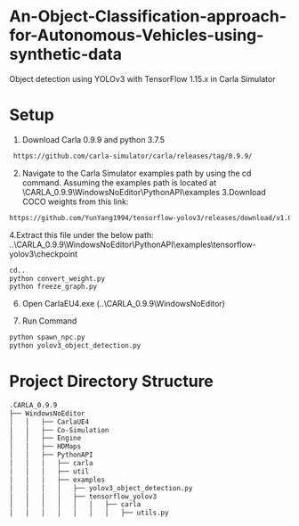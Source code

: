 # An-Object-Classification-approach-for-Autonomous-Vehicles-using-synthetic-data
Object detection using YOLOv3 with TensorFlow 1.15.x in Carla Simulator
# Setup
1. Download Carla 0.9.9 and python 3.7.5

```bash
 https://github.com/carla-simulator/carla/releases/tag/0.9.9/ 
 ``` 
 
2. Navigate to the Carla Simulator examples path by using the cd command. Assuming the examples path is located at 
\CARLA_0.9.9\WindowsNoEditor\PythonAPI\examples
3.Download COCO weights from this link:
```bash
https://github.com/YunYang1994/tensorflow-yolov3/releases/download/v1.0/yolov3_coco.tar.gz
```

4.Extract this file under the below path:
 ..\CARLA_0.9.9\WindowsNoEditor\PythonAPI\examples\tensorflow-yolov3\checkpoint

   ```bash
cd..
python convert_weight.py
python freeze_graph.py
```

6. Open CarlaEU4.exe (..\CARLA_0.9.9\WindowsNoEditor)

7. Run Command
```bash
python spawn_npc.py
python yolov3_object_detection.py
```

# Project Directory Structure
```bash 
.CARLA_0.9.9            
├── WindowsNoEditor
│   │   ├── CarlaUE4
│   │   ├── Co-Simulation
│   │   ├── Engine
│   │   ├── HDMaps
│   │   ├── PythonAPI
│   │   │   ├── carla
│   │   │   ├── util
│   │   │   ├── examples
│   │   │   │ 	├── yolov3_object_detection.py
│   │   │   │ 	├── tensorflow_yolov3    
│   │   │   │ 	│   │  	├── carla
│   │   │   │ 	│   │	│   ├── utils.py
```           
